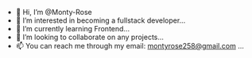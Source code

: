 - 👋 Hi, I’m @Monty-Rose
- 👀 I’m interested in becoming a fullstack developer...
- 🌱 I’m currently learning Frontend...
- 💞️ I’m looking to collaborate on any projects...
- 📫 You can reach me through my email: montyrose258@gmail.com ...

<!---
Monty-Rose/Monty-Rose is a ✨ special ✨ repository because its `README.md` (this file) appears on your GitHub profile.
You can click the Preview link to take a look at your changes.
--->
